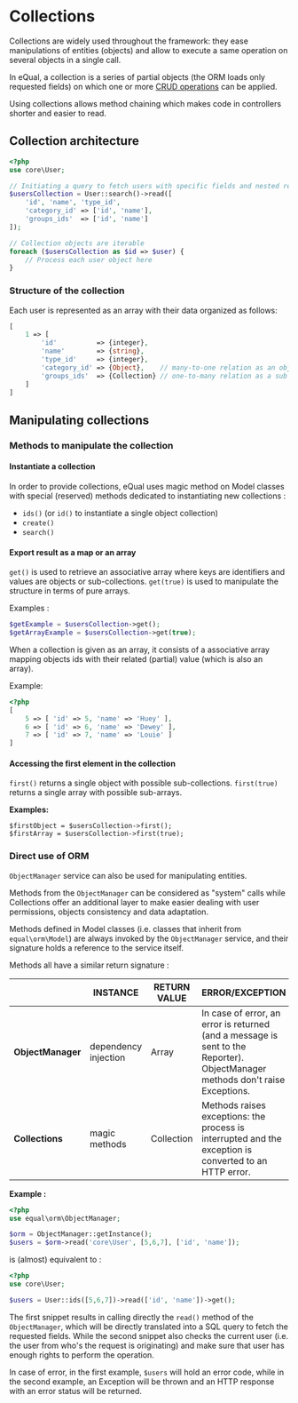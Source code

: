 # Collections

Collections are widely used throughout the framework: they ease manipulations of entities (objects) and allow to execute a same operation on several objects in a single call.

In eQual, a collection is a series of partial objects (the ORM loads only requested fields) on which one or more [CRUD operations](../usage/crud.md) can be applied.

Using collections allows method chaining which makes code in controllers shorter and easier to read.

## Collection architecture
```php
<?php
use core\User;

// Initiating a query to fetch users with specific fields and nested relations
$usersCollection = User::search()->read([
    'id', 'name', 'type_id', 
    'category_id' => ['id', 'name'], 
    'groups_ids'  => ['id', 'name']
]);

// Collection objects are iterable
foreach ($usersCollection as $id => $user) {
    // Process each user object here
}
```

### Structure of the collection

Each user is represented as an array with their data organized as follows:

```php
[
    1 => [
        'id'          => {integer},
        'name'        => {string},
        'type_id'     => {integer},
        'category_id' => {Object},    // many-to-one relation as an object
        'groups_ids'  => {Collection} // one-to-many relation as a sub collection
    ]
]
```





## Manipulating collections



### Methods to manipulate the collection

#### Instantiate a collection 

In order to provide collections, eQual uses magic method on Model classes with special (reserved) methods dedicated to instantiating new collections :

* `ids()` (or `id()` to instantiate a single object collection)
* `create()`
* `search()`

#### Export result as a map or an array

`get()` is used to retrieve an associative array where keys are identifiers and values are objects or sub-collections.
`get(true)` is used to manipulate the structure in terms of pure arrays.

Examples : 
```php
$getExample = $usersCollection->get();
$getArrayExample = $usersCollection->get(true);
```

When a collection is given as an array, it consists of a associative array mapping objects ids with their related (partial) value (which is also an array).

Example:

```php
<?php
[
    5 => [ 'id' => 5, 'name' => 'Huey' ],
    6 => [ 'id' => 6, 'name' => 'Dewey' ],
    7 => [ 'id' => 7, 'name' => 'Louie' ]
]
```


#### Accessing the first element in the collection
`first()` returns a single object with possible sub-collections.
`first(true)` returns a single array with possible sub-arrays.

**Examples:** 

```
$firstObject = $usersCollection->first();
$firstArray = $usersCollection->first(true);
```




### Direct use of ORM 

`ObjectManager` service can also be used for manipulating entities.

Methods from the `ObjectManager` can be considered as "system" calls while Collections offer an additional layer to make easier dealing with user permissions, objects consistency and data adaptation.

Methods defined in Model classes (i.e. classes that inherit from `equal\orm\Model`) are always invoked by the  `ObjectManager` service, and their signature holds a reference to the service itself. 

Methods all have a similar return signature :


||**INSTANCE**|**RETURN VALUE**|**ERROR/EXCEPTION**|
|--|--|--|--|
|**ObjectManager**|dependency injection|Array|In case of error, an error is returned (and a message is sent to the Reporter). ObjectManager methods don't raise Exceptions.|
|**Collections**|magic methods|Collection|Methods raises exceptions: the process is interrupted and the exception is converted to an HTTP error.|

**Example :** 

```php
<?php
use equal\orm\ObjectManager;

$orm = ObjectManager::getInstance();
$users = $orm->read('core\User', [5,6,7], ['id', 'name']);
```
is (almost) equivalent to : 

```php
<?php
use core\User;

$users = User::ids([5,6,7])->read(['id', 'name'])->get();
```



The first snippet results in calling directly the `read()` method of the `ObjectManager`, which will be directly translated into a SQL query to fetch the requested fields.  While the second snippet also checks the current user (i.e. the user from who's the request is originating) and make sure that user has enough rights to perform the operation.

In case of error, in the first example, `$users` will hold an error code, while in the second example, an Exception will be thrown and an HTTP response with an error status will be returned.

